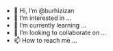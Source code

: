 - 👋 Hi, I’m @burhizizan
- 👀 I’m interested in ...
- 🌱 I’m currently learning ...
- 💞️ I’m looking to collaborate on ...
- 📫 How to reach me ...

<!---
burhizizan/burhizizan is a ✨ special ✨ repository because its `README.md` (this file) appears on your GitHub profile.
You can click the Preview link to take a look at your changes.
--->

